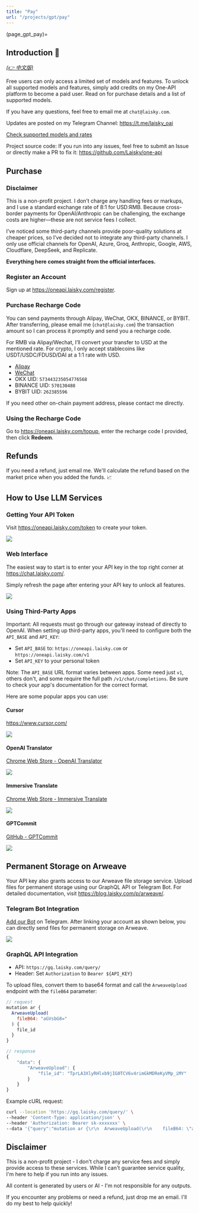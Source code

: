 ```yaml
---
title: "Pay"
url: "/projects/gpt/pay"
---
```


(page_gpt_pay)=

## Introduction 🎉

_[(👉 中文版)](@page_gpt_pay_cn)_

Free users can only access a limited set of models and features. To unlock all supported models and features, simply add credits on my One-API platform to become a paid user. Read on for purchase details and a list of supported models.

If you have any questions, feel free to email me at `chat@laisky.com`.

Updates are posted on my Telegram Channel: <https://t.me/laisky_oai>

[Check supported models and rates](https://oneapi.laisky.com/models)

Project source code: If you run into any issues, feel free to submit an Issue or directly make a PR to fix it: <https://github.com/Laisky/one-api>

## Purchase

### Disclaimer

This is a non-profit project. I don’t charge any handling fees or markups, and I use a standard exchange rate of 8:1 for USD:RMB. Because cross-border payments for OpenAI/Anthropic can be challenging, the exchange costs are higher—these are not service fees I collect.

I’ve noticed some third-party channels provide poor-quality solutions at cheaper prices, so I’ve decided not to integrate any third-party channels. I only use official channels for OpenAI, Azure, Groq, Anthropic, Google, AWS, Cloudflare, DeepSeek, and Replicate.

**Everything here comes straight from the official interfaces.**

### Register an Account

Sign up at <https://oneapi.laisky.com/register>.

### Purchase Recharge Code

You can send payments through Alipay, WeChat, OKX, BINANCE, or BYBIT. After transferring, please email me (`chat@laisky.com`) the transaction amount so I can process it promptly and send you a recharge code.

For RMB via Alipay/Wechat, I’ll convert your transfer to USD at the mentioned rate. For crypto, I only accept stablecoins like USDT/USDC/FDUSD/DAI at a 1:1 rate with USD.

- [Alipay](https://s3.laisky.com/uploads/2025/01/pay_ali.JPG)
- [WeChat](https://s3.laisky.com/uploads/2025/01/pay_wechat.JPG)
- OKX UID: `573443235054776568`
- BINANCE UID: `570130488`
- BYBIT UID: `262385596`

If you need other on-chain payment address, please contact me directly.

### Using the Recharge Code

Go to <https://oneapi.laisky.com/topup>, enter the recharge code I provided, then click **Redeem**.

## Refunds

If you need a refund, just email me. We'll calculate the refund based on the market price when you added the funds. 📈

## How to Use LLM Services

### Getting Your API Token

Visit <https://oneapi.laisky.com/token> to create your token.

![](https://s3.laisky.com/uploads/2024/03/create-token.png?v=3)

### Web Interface

The easiest way to start is to enter your API key in the top right corner at <https://chat.laisky.com/>.

Simply refresh the page after entering your API key to unlock all features.

![](https://s3.laisky.com/uploads/2023/12/apitoken.png)

### Using Third-Party Apps

Important: All requests must go through our gateway instead of directly to OpenAI. When setting up third-party apps, you'll need to configure both the `API_BASE` and `API_KEY`:

- Set `API_BASE` to: `https://oneapi.laisky.com` or `https://oneapi.laisky.com/v1`
- Set `API_KEY` to your personal token

Note: The `API_BASE` URL format varies between apps. Some need just `v1`, others don't, and some require the full path `/v1/chat/completions`. Be sure to check your app's documentation for the correct format.

Here are some popular apps you can use:

#### Cursor

<https://www.cursor.com/>

![](https://s3.laisky.com/uploads/2024/09/cursor.png)

#### OpenAI Translator

[Chrome Web Store - OpenAI Translator](https://chromewebstore.google.com/detail/openai-translator/ogjibjphoadhljaoicdnjnmgokohngcc)

![](https://s3.laisky.com/uploads/2023/12/openai-translator.png)

#### Immersive Translate

[Chrome Web Store - Immersive Translate](https://chromewebstore.google.com/detail/immersive-translate-web-p/bpoadfkcbjbfhfodiogcnhhhpibjhbnh)

![](https://s3.laisky.com/uploads/2023/12/immersive-translate.png)

#### GPTCommit

[GitHub - GPTCommit](https://github.com/zurawiki/gptcommit)

![](https://s3.laisky.com/uploads/2023/12/gpt-commit.png)

## Permanent Storage on Arweave

Your API key also grants access to our Arweave file storage service. Upload files for permanent storage using our GraphQL API or Telegram Bot. For detailed documentation, visit <https://blog.laisky.com/p/arweave/>.

### Telegram Bot Integration

[Add our Bot](https://t.me/laisky_alert_bot) on Telegram. After linking your account as shown below, you can directly send files for permanent storage on Arweave.

![](https://s3.laisky.com/uploads/2025/01/arweave-bot.jpeg)

### GraphQL API Integration

- API: `https://gq.laisky.com/query/`
- Header: Set `Authorization` to `Bearer ${API_KEY}`

To upload files, convert them to base64 format and call the `ArweaveUpload` endpoint with the `fileB64` parameter:

```js
// request
mutation ar {
  ArweaveUpload(
    fileB64: "aGVsbG8="
  ) {
    file_id
  }
}

// response
{
    "data": {
        "ArweaveUpload": {
            "file_id": "TprLA3XlyRHlxb9jIG0TCV6v4rimGkMDReKyVMp_iMY"
        }
    }
}
```

Example cURL request:

```sh
curl --location 'https://gq.laisky.com/query/' \
--header 'Content-Type: application/json' \
--header 'Authorization: Bearer sk-xxxxxxx' \
--data '{"query":"mutation ar {\r\n  ArweaveUpload(\r\n    fileB64: \"aGVsbG8=\"\r\n  ) {\r\n    file_id\r\n  }\r\n}","variables":{}}'
```

## Disclaimer

This is a non-profit project - I don't charge any service fees and simply provide access to these services. While I can't guarantee service quality, I'm here to help if you run into any issues.

All content is generated by users or AI - I'm not responsible for any outputs.

If you encounter any problems or need a refund, just drop me an email. I'll do my best to help quickly!
